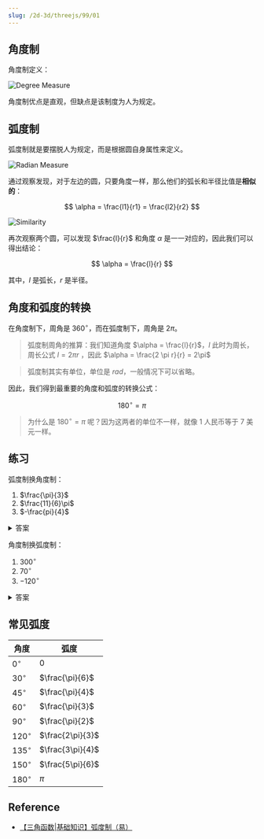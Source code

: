 ```yaml
---
slug: /2d-3d/threejs/99/01
---
```


## 角度制

角度制定义：

![Degree Measure](https://img.wukaipeng.com//2025/04/24-115527-P3LRxG-image-20250424115527137.png)

角度制优点是直观，但缺点是该制度为人为规定。

## 弧度制

弧度制就是要摆脱人为规定，而是根据圆自身属性来定义。

![Radian Measure](https://img.wukaipeng.com//2025/04/24-120346-tndEdf-image-20250424120346699.png)

通过观察发现，对于左边的圆，只要角度一样，那么他们的弧长和半径比值是**相似的**：

$$
\alpha = \frac{l1}{r1} = \frac{l2}{r2}
$$


![Similarity](https://img.wukaipeng.com//2025/04/24-121256-8aU1Yk-image-20250424121255845.png)

再次观察两个圆，可以发现 $\frac{l}{r}$ 和角度 $\alpha$ 是一一对应的，因此我们可以得出结论：

$$
\alpha = \frac{l}{r}
$$

其中，$l$ 是弧长，$r$ 是半径。

## 角度和弧度的转换

在角度制下，周角是 $360^\circ$，而在弧度制下，周角是 $2\pi$。

> 弧度制周角的推算：我们知道角度 $\alpha = \frac{l}{r}$，$l$ 此时为周长，周长公式 $l=2 \pi r$ ，因此 $\alpha = \frac{2 \pi r}{r} = 2\pi$

> 弧度制其实有单位，单位是 $rad$，一般情况下可以省略。

因此，我们得到最重要的角度和弧度的转换公式：

$$
180^\circ = \pi
$$

> 为什么是 $180^\circ = \pi$ 呢？因为这两者的单位不一样，就像 1 人民币等于 7 美元一样。

## 练习

弧度制换角度制：

1. $\frac{\pi}{3}$
2. $\frac{11}{6}\pi$
3. $-\frac{pi}{4}$

<details>
<summary>答案</summary>

1. $60^\circ$
2. $330^\circ$
3. $-45^\circ$

> Hint: 弧度制换角度制很简单，把所有 $\pi$ 替换成 $180^\circ$ 即可。

</details>

角度制换弧度制：

1. $300^\circ$
2. $70^\circ$
3. $-120^\circ$

<details>
<summary>答案</summary>

1. $\frac{5\pi}{3}$
2. $\frac{7\pi}{18}$
3. $-\frac{2\pi}{3}$

> Hint: 角度制换弧度制需要思考一下，$1^\circ$ 等于 $\frac{\pi}{180}$ 弧度，那么 $300^\circ$ 等同于 $300 * 1^\circ$ 等同于 $300 * \frac{\pi}{180}$ 弧度。

</details>


## 常见弧度

| 角度 | 弧度 |
| ---- | ---- |
| $0^\circ$ | $0$ |
| $30^\circ$ | $\frac{\pi}{6}$ |
| $45^\circ$ | $\frac{\pi}{4}$ |
| $60^\circ$ | $\frac{\pi}{3}$ |
| $90^\circ$ | $\frac{\pi}{2}$ |
| $120^\circ$ | $\frac{2\pi}{3}$ |
| $135^\circ$ | $\frac{3\pi}{4}$ |
| $150^\circ$ | $\frac{5\pi}{6}$ |
| $180^\circ$ | $\pi$ |




## Reference

- [【三角函数|基础知识】弧度制（易）](https://www.bilibili.com/video/BV1FA41137gu)
